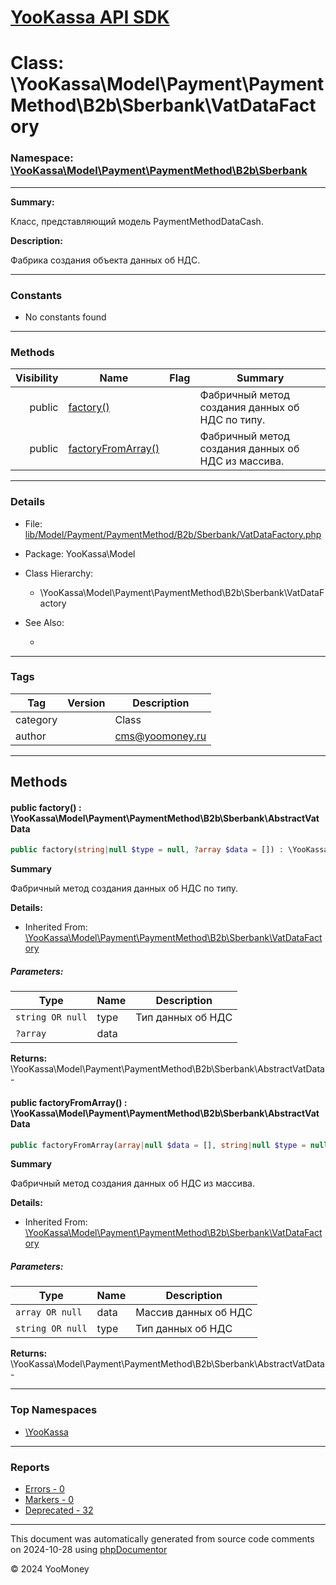 # [YooKassa API SDK](../home.md)

# Class: \YooKassa\Model\Payment\PaymentMethod\B2b\Sberbank\VatDataFactory
### Namespace: [\YooKassa\Model\Payment\PaymentMethod\B2b\Sberbank](../namespaces/yookassa-model-payment-paymentmethod-b2b-sberbank.md)
---
**Summary:**

Класс, представляющий модель PaymentMethodDataCash.

**Description:**

Фабрика создания объекта данных об НДС.

---
### Constants
* No constants found

---
### Methods
| Visibility | Name | Flag | Summary |
| ----------:| ---- | ---- | ------- |
| public | [factory()](../classes/YooKassa-Model-Payment-PaymentMethod-B2b-Sberbank-VatDataFactory.md#method_factory) |  | Фабричный метод создания данных об НДС по типу. |
| public | [factoryFromArray()](../classes/YooKassa-Model-Payment-PaymentMethod-B2b-Sberbank-VatDataFactory.md#method_factoryFromArray) |  | Фабричный метод создания данных об НДС из массива. |

---
### Details
* File: [lib/Model/Payment/PaymentMethod/B2b/Sberbank/VatDataFactory.php](../../lib/Model/Payment/PaymentMethod/B2b/Sberbank/VatDataFactory.php)
* Package: YooKassa\Model
* Class Hierarchy:
  * \YooKassa\Model\Payment\PaymentMethod\B2b\Sberbank\VatDataFactory

* See Also:
  * [](https://yookassa.ru/developers/api)

---
### Tags
| Tag | Version | Description |
| --- | ------- | ----------- |
| category |  | Class |
| author |  | cms@yoomoney.ru |

---
## Methods
<a name="method_factory" class="anchor"></a>
#### public factory() : \YooKassa\Model\Payment\PaymentMethod\B2b\Sberbank\AbstractVatData

```php
public factory(string|null $type = null, ?array $data = []) : \YooKassa\Model\Payment\PaymentMethod\B2b\Sberbank\AbstractVatData
```

**Summary**

Фабричный метод создания данных об НДС по типу.

**Details:**
* Inherited From: [\YooKassa\Model\Payment\PaymentMethod\B2b\Sberbank\VatDataFactory](../classes/YooKassa-Model-Payment-PaymentMethod-B2b-Sberbank-VatDataFactory.md)

##### Parameters:
| Type | Name | Description |
| ---- | ---- | ----------- |
| <code lang="php">string OR null</code> | type  | Тип данных об НДС |
| <code lang="php">?array</code> | data  |  |

**Returns:** \YooKassa\Model\Payment\PaymentMethod\B2b\Sberbank\AbstractVatData - 


<a name="method_factoryFromArray" class="anchor"></a>
#### public factoryFromArray() : \YooKassa\Model\Payment\PaymentMethod\B2b\Sberbank\AbstractVatData

```php
public factoryFromArray(array|null $data = [], string|null $type = null) : \YooKassa\Model\Payment\PaymentMethod\B2b\Sberbank\AbstractVatData
```

**Summary**

Фабричный метод создания данных об НДС из массива.

**Details:**
* Inherited From: [\YooKassa\Model\Payment\PaymentMethod\B2b\Sberbank\VatDataFactory](../classes/YooKassa-Model-Payment-PaymentMethod-B2b-Sberbank-VatDataFactory.md)

##### Parameters:
| Type | Name | Description |
| ---- | ---- | ----------- |
| <code lang="php">array OR null</code> | data  | Массив данных об НДС |
| <code lang="php">string OR null</code> | type  | Тип данных об НДС |

**Returns:** \YooKassa\Model\Payment\PaymentMethod\B2b\Sberbank\AbstractVatData - 



---

### Top Namespaces

* [\YooKassa](../namespaces/yookassa.md)

---

### Reports
* [Errors - 0](../reports/errors.md)
* [Markers - 0](../reports/markers.md)
* [Deprecated - 32](../reports/deprecated.md)

---

This document was automatically generated from source code comments on 2024-10-28 using [phpDocumentor](http://www.phpdoc.org/)

&copy; 2024 YooMoney